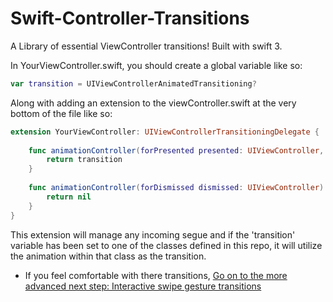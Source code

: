 # Swift-Controller-Transitions
A Library of essential ViewController transitions! Built with swift 3.

In YourViewController.swift, you should create a global variable like so: 
```swift
var transition = UIViewControllerAnimatedTransitioning?
```

Along with adding an extension to the viewController.swift at the very bottom of the file like so:
```swift
extension YourViewController: UIViewControllerTransitioningDelegate {
    
    func animationController(forPresented presented: UIViewController, presenting: UIViewController, source: UIViewController) -> UIViewControllerAnimatedTransitioning? {
        return transition 
    }
    
    func animationController(forDismissed dismissed: UIViewController) -> UIViewControllerAnimatedTransitioning? {
        return nil
    }
}
```

This extension will manage any incoming segue and if the 'transition' variable has been set to one of the classes defined in this repo, it will utilize the animation within that class as the transition.

* If you feel comfortable with there transitions, [Go on to the more advanced next step: Interactive swipe gesture transitions](https://github.com/rchvalbo/Interactive-SwipeGesture-Segues-Swift/blob/master/README.md)
